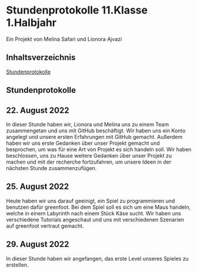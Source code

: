 # Stundenprotokolle 11.Klasse 1.Halbjahr

Ein Projekt von Melina Safari und Lionora Ajvazi


## Inhaltsverzeichnis
[Stundenprotokolle](#Stundenprotokolle)


## Stundenprotokolle  <a name="Stundenprotokolle"></a> 

## 22. August 2022 
In dieser Stunde haben wir, Lionora und Melina uns zu einem Team zusammengetan und uns mit GitHub beschäftigt. Wir haben uns ein Konto angelegt und unsere ersten Erfahrungen mit GitHub gemacht. Außerdem haben wir uns erste Gedanken über unser Projekt gemacht und besprochen, um was für eine Art von Projekt es sich handeln soll. Wir haben beschlossen, uns zu Hause weitere Gedanken über unser Projekt zu machen und mit der recherche fortzufahren, um unsere Ideen in der nächsten Stunde zusammenzufügen. 


## 25. August 2022
Heute haben wir uns darauf geeinigt, ein Spiel zu programmieren und benutzen dafür greenfoot. Bei dem Spiel soll es sich um eine Maus handeln, welche in einem Labyrinth nach einem Stück Käse sucht. Wir haben uns verschiedene Tutorials angeschaut und uns mit verschiedenen Szenarien auf greenfoot vertraut gemacht. 


## 29. August 2022 
In dieser Stunde haben wir angefangen, das erste Level unseres Spieles zu erstellen. 
